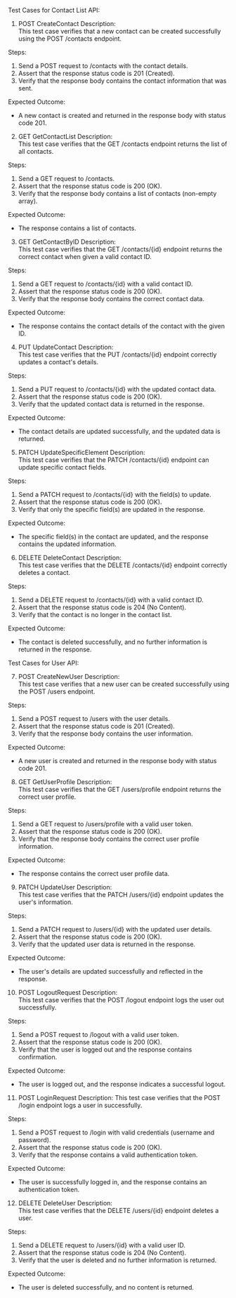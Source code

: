 Test Cases for Contact List API:

1. POST CreateContact
Description:  
This test case verifies that a new contact can be created successfully using the POST /contacts endpoint.

Steps:
1. Send a POST request to /contacts with the contact details.
2. Assert that the response status code is 201 (Created).
3. Verify that the response body contains the contact information that was sent.

Expected Outcome:
- A new contact is created and returned in the response body with status code 201.



2. GET GetContactList
Description:  
This test case verifies that the GET /contacts endpoint returns the list of all contacts.

Steps:
1. Send a GET request to /contacts.
2. Assert that the response status code is 200 (OK).
3. Verify that the response body contains a list of contacts (non-empty array).

Expected Outcome:
- The response contains a list of contacts.


3. GET GetContactByID
Description:  
This test case verifies that the GET /contacts/{id} endpoint returns the correct contact when given a valid contact ID.

Steps:
1. Send a GET request to /contacts/{id} with a valid contact ID.
2. Assert that the response status code is 200 (OK).
3. Verify that the response body contains the correct contact data.

Expected Outcome:
- The response contains the contact details of the contact with the given ID.


4. PUT UpdateContact
Description:  
This test case verifies that the PUT /contacts/{id} endpoint correctly updates a contact's details.

Steps:
1. Send a PUT request to /contacts/{id} with the updated contact data.
2. Assert that the response status code is 200 (OK).
3. Verify that the updated contact data is returned in the response.

Expected Outcome:
- The contact details are updated successfully, and the updated data is returned.


5. PATCH UpdateSpecificElement
Description:  
This test case verifies that the PATCH /contacts/{id} endpoint can update specific contact fields.

Steps:
1. Send a PATCH request to /contacts/{id} with the field(s) to update.
2. Assert that the response status code is 200 (OK).
3. Verify that only the specific field(s) are updated in the response.

Expected Outcome:
- The specific field(s) in the contact are updated, and the response contains the updated information.



6. DELETE DeleteContact
Description:  
This test case verifies that the DELETE /contacts/{id} endpoint correctly deletes a contact.

Steps:
1. Send a DELETE request to /contacts/{id} with a valid contact ID.
2. Assert that the response status code is 204 (No Content).
3. Verify that the contact is no longer in the contact list.

Expected Outcome:
- The contact is deleted successfully, and no further information is returned in the response.


Test Cases for User API:

7. POST CreateNewUser
Description:  
This test case verifies that a new user can be created successfully using the POST /users endpoint.

Steps:
1. Send a POST request to /users with the user details.
2. Assert that the response status code is 201 (Created).
3. Verify that the response body contains the user information.

Expected Outcome:
- A new user is created and returned in the response body with status code 201.


8. GET GetUserProfile
Description:  
This test case verifies that the GET /users/profile endpoint returns the correct user profile.

Steps:
1. Send a GET request to /users/profile with a valid user token.
2. Assert that the response status code is 200 (OK).
3. Verify that the response body contains the correct user profile information.

Expected Outcome:
- The response contains the correct user profile data.


9. PATCH UpdateUser
Description:  
This test case verifies that the PATCH /users/{id} endpoint updates the user's information.

Steps:
1. Send a PATCH request to /users/{id} with the updated user details.
2. Assert that the response status code is 200 (OK).
3. Verify that the updated user data is returned in the response.

Expected Outcome:
- The user's details are updated successfully and reflected in the response.


10. POST LogoutRequest
Description:  
This test case verifies that the POST /logout endpoint logs the user out successfully.

Steps:
1. Send a POST request to /logout with a valid user token.
2. Assert that the response status code is 200 (OK).
3. Verify that the user is logged out and the response contains confirmation.

Expected Outcome:
- The user is logged out, and the response indicates a successful logout.


11. POST LoginRequest
Description: 
This test case verifies that the POST /login endpoint logs a user in successfully.

Steps:
1. Send a POST request to /login with valid credentials (username and password).
2. Assert that the response status code is 200 (OK).
3. Verify that the response contains a valid authentication token.

Expected Outcome:
- The user is successfully logged in, and the response contains an authentication token.


12. DELETE DeleteUser
Description:  
This test case verifies that the DELETE /users/{id} endpoint deletes a user.

Steps:
1. Send a DELETE request to /users/{id} with a valid user ID.
2. Assert that the response status code is 204 (No Content).
3. Verify that the user is deleted and no further information is returned.

Expected Outcome:
- The user is deleted successfully, and no content is returned.


